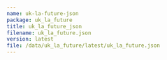 ```yaml
---
name: uk-la-future-json
package: uk_la_future
title: uk_la_future_json
filename: uk_la_future.json
version: latest
file: /data/uk_la_future/latest/uk_la_future.json
---
```

